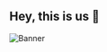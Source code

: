 ## Hey, this is us 👋

![Banner](https://user-images.githubusercontent.com/3369400/133268513-5bfe2f93-4402-42c9-a403-81c9e86934b6.jpeg)

<!--
Made with 🖤
🙇‍♂️🎤⬇️
-->
